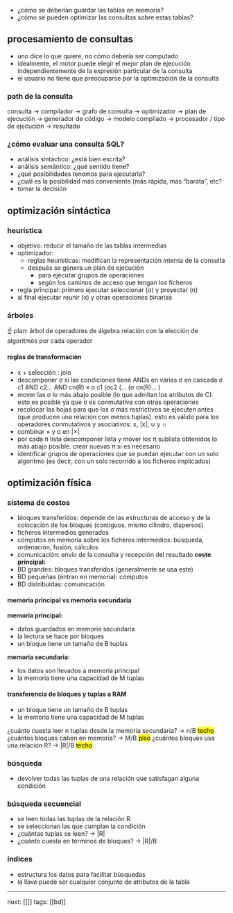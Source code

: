 - ¿cómo se deberían guardar las tablas en memoria?
- ¿cómo se pueden optimizar las consultas sobre estas tablas?
## procesamiento de consultas

- uno dice lo que quiere, no cómo debería ser computado
- idealmente, el motor puede elegir el mejor plan de ejecución independientemente de la expresión particular de la consulta
- el usuario no tiene que preocuparse por la optimización de la consulta
### path de la consulta
consulta -> compilador -> grafo de consulta -> optimizador -> plan de ejecución -> generador de código -> modelo compilado -> procesador / tipo de ejecución -> resultado
### ¿cómo evaluar una consulta SQL?  
- análisis sintáctico: ¿está bien escrita?
- análisis semántico: ¿qué sentido tiene?
- ¿qué posibilidades tenemos para ejecutarla?
- ¿cuál es la posibilidad más conveniente (más rápida, más “barata”, etc?  
- tomar la decisión
## optimización sintáctica
### heurística
- objetivo: reducir el tamaño de las tablas intermedias
- optimizador:
	- reglas heurísticas: modifican la representación interna de la consulta  
	- después se genera un plan de ejecución
		- para ejecutar grupos de operaciones
		- según los caminos de acceso que tengan los ficheros  
- regla principal: primero ejecutar seleccionar (σ) y proyectar (π)
- al final ejecutar reunir (x) y otras operaciones binarias
### árboles

<aside> ☝ plan: árbol de operadores de álgebra relación con la elección de  
algoritmos por cada operador</aside>

#### reglas de transformación
- x + selección : join
- descomponer σ si las condiciones tiene ANDs en varias σ en cascada
	σ c1 AND c2... AND cn(R) ≡ σ c1 (σc2 (... (σ cn(R)... )
- mover las σ lo más abajo posible (lo que admitan los atributos de C). esto es posible ya que σ es conmutativa con otras operaciones
- recolocar las hojas para que los σ más restrictivos se ejecuten antes (que producen una relación con menos tuplas). esto es válido para los operadores conmutativos y asociativos: x, |x|, ∪ y ∩
- combinar × y σ en |×|
- por cada π lista descomponer lista y mover los π sublista obtenidos lo más abajo posible. crear nuevas π si es necesario
- identificar grupos de operaciones que se puedan ejecutar con un solo algoritmo (es decir, con un solo recorrido a los ficheros implicados)
## optimización física

### sistema de costos

- bloques transferidos: depende de las estructuras de acceso y de la colocación de los bloques (contiguos, mismo cilindro, dispersos)  
- ficheros intermedios generados
- cómputos en memoria sobre los ficheros intermedios: búsqueda, ordenación, fusión, cálculos
- comunicación: envío de la consulta y recepción del resultado
**coste principal:**  
- BD grandes: bloques transferidos (generalmente se usa este)
- BD pequeñas (entran en memoria): cómputos
- BD distribuidas: comunicación
#### memoria principal vs memoria secundaria

**memoria principal:**
- datos guardados en memoria secundaria
- la lectura se hace por bloques
- un bloque tiene un tamaño de B tuplas

**memoria secundaria:**
- los datos son llevados a memoria principal
- la memoria tiene una capacidad de M tuplas
#### transferencia de bloques y tuplas a RAM
- un bloque tiene un tamaño de B tuplas
- la memoria tiene una capacidad de M tuplas

¿cuánto cuesta leer n tuplas desde la memoria secundaria? -> n/B <mark class="hltr-red">techo</mark>
¿cuántos bloques caben en memoria? -> M/B <mark class="hltr-red">piso</mark>
¿cuántos bloques usa una relación R? -> |R|/B <mark class="hltr-red">techo</mark>
### búsqueda
- devolver todas las tuplas de una relación que satisfagan alguna condición
### búsqueda secuencial
- se leen todas las tuplas de la relación R
- se seleccionan las que cumplan la condición
- ¿cuántas tuplas se leen? -> |R|
- ¿cuánto cuesta en términos de bloques? -> |R|/B
### índices
- estructura los datos para facilitar búsquedas
- la llave puede ser cualquier conjunto de atributos de la tabla

---
next: [[]]
tags: [[bd]]